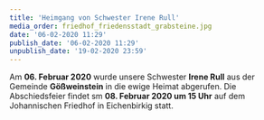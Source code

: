 ```yaml
---
title: 'Heimgang von Schwester Irene Rull'
media_order: friedhof_friedensstadt_grabsteine.jpg
date: '06-02-2020 11:29'
publish_date: '06-02-2020 11:29'
unpublish_date: '19-02-2020 23:59'
---
```


Am **06. Februar 2020** wurde unsere Schwester **Irene Rull** aus der Gemeinde **Gößweinstein** in die ewige Heimat abgerufen. Die Abschiedsfeier findet sm **08. Februar 2020 um 15 Uhr** auf dem Johannischen Friedhof in Eichenbirkig statt.